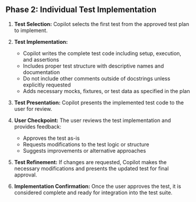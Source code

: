 ## Phase 2: Individual Test Implementation

1. **Test Selection:** Copilot selects the first test from the approved test plan to implement.

2. **Test Implementation:**
   * Copilot writes the complete test code including setup, execution, and assertions
   * Includes proper test structure with descriptive names and documentation
   * Do not include other comments outside of docstrings unless explicitly requested
   * Adds necessary mocks, fixtures, or test data as specified in the plan

3. **Test Presentation:** Copilot presents the implemented test code to the user for review.

4. **User Checkpoint:** The user reviews the test implementation and provides feedback:
   * Approves the test as-is
   * Requests modifications to the test logic or structure
   * Suggests improvements or alternative approaches

5. **Test Refinement:** If changes are requested, Copilot makes the necessary modifications and presents the updated test for final approval.

6. **Implementation Confirmation:** Once the user approves the test, it is considered complete and ready for integration into the test suite.
